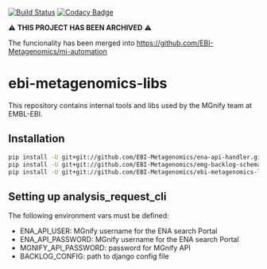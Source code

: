[![Build Status](https://travis-ci.org/EBI-Metagenomics/ebi-metagenomics-libs.svg?branch=master)](https://travis-ci.org/EBI-Metagenomics/ebi-metagenomics-libs)
[![Codacy Badge](https://api.codacy.com/project/badge/Grade/b2c48cc9e87c48e8aa28ed9062387643)](https://www.codacy.com/app/mb1069/ebi-metagenomics-libs?utm_source=github.com&amp;utm_medium=referral&amp;utm_content=EBI-Metagenomics/ebi-metagenomics-libs&amp;utm_campaign=Badge_Grade)

:warning: **THIS PROJECT HAS BEEN ARCHIVED** :warning: 

The funcionality has been merged into https://github.com/EBI-Metagenomics/mi-automation

# ebi-metagenomics-libs
This repository contains internal tools and libs used by the MGnify team at EMBL-EBI.

## Installation
```bash
pip install -U git+git://github.com/EBI-Metagenomics/ena-api-handler.git
pip install -U git+git://github.com/EBI-Metagenomics/emg-backlog-schema.git
pip install -U git+git://github.com/EBI-Metagenomics/ebi-metagenomics-libs.git
```
## Setting up analysis_request_cli
The following environment vars must be defined:
 * ENA_API_USER: MGnify username for the ENA search Portal
 * ENA_API_PASSWORD: MGnify username for the ENA search Portal
 * MGNIFY_API_PASSWORD: password for MGnify API
 * BACKLOG_CONFIG: path to django config file

